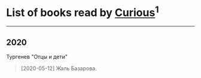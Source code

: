 # List of books read by [Curious](https://www.facebook.com/profile.php?id=2322112641431200)<sup>1</sup>
---

## 2020

Тургенев "Отцы и дети"
> [2020-05-12] Жаль Базарова.



